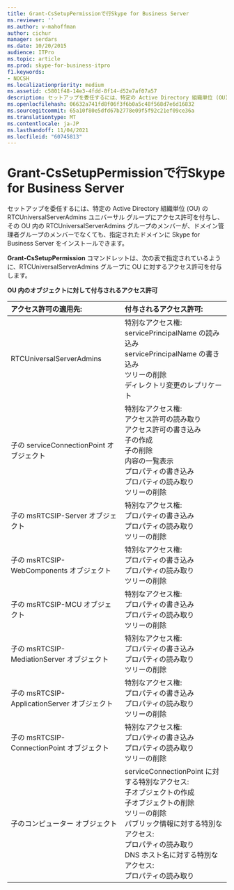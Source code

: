 ```yaml
---
title: Grant-CsSetupPermissionで行Skype for Business Server
ms.reviewer: ''
ms.author: v-mahoffman
author: cichur
manager: serdars
ms.date: 10/20/2015
audience: ITPro
ms.topic: article
ms.prod: skype-for-business-itpro
f1.keywords:
- NOCSH
ms.localizationpriority: medium
ms.assetid: c5801f48-14e3-4fdd-8f14-d52e7af07a57
description: セットアップを委任するには、特定の Active Directory 組織単位 (OU) の RTCUniversalServerAdmins ユニバーサル グループにアクセス許可を付与し、その OU 内の RTCUniversalServerAdmins グループのメンバーが、ドメイン管理者グループのメンバーでなくても、指定されたドメインに Skype for Business Server をインストールできます。
ms.openlocfilehash: 06632a741fd8f06f3f6b0a5c48f568d7e6d16832
ms.sourcegitcommit: 65a10f80e5dfd67b2778e09f5f92c21ef09ce36a
ms.translationtype: MT
ms.contentlocale: ja-JP
ms.lasthandoff: 11/04/2021
ms.locfileid: "60745813"
---
```

# <a name="changes-made-by-grant-cssetuppermission-in-skype-for-business-server"></a>Grant-CsSetupPermissionで行Skype for Business Server
 
セットアップを委任するには、特定の Active Directory 組織単位 (OU) の RTCUniversalServerAdmins ユニバーサル グループにアクセス許可を付与し、その OU 内の RTCUniversalServerAdmins グループのメンバーが、ドメイン管理者グループのメンバーでなくても、指定されたドメインに Skype for Business Server をインストールできます。 
  
**Grant-CsSetupPermission** コマンドレットは、次の表で指定されているように、RTCUniversalServerAdmins グループに OU に対するアクセス許可を付与します。
  
**OU 内のオブジェクトに対して付与されるアクセス許可**

|**アクセス許可の適用先:**|**付与されるアクセス許可:**|
|:-----|:-----|
|RTCUniversalServerAdmins  <br/> | 特別なアクセス権: <br/>  servicePrincipalName の読み込み <br/>  servicePrincipalName の書き込み <br/>  ツリーの削除 <br/>  ディレクトリ変更のレプリケート <br/> |
|子の serviceConnectionPoint オブジェクト  <br/> | 特別なアクセス権: <br/>  アクセス許可の読み取り <br/>  アクセス許可の書き込み <br/>  子の作成 <br/>  子の削除 <br/>  内容の一覧表示 <br/>  プロパティの書き込み <br/>  プロパティの読み取り <br/>  ツリーの削除 <br/> |
|子の msRTCSIP-Server オブジェクト  <br/> | 特別なアクセス権: <br/>  プロパティの書き込み <br/>  プロパティの読み取り <br/>  ツリーの削除 <br/> |
|子の msRTCSIP-WebComponents オブジェクト  <br/> | 特別なアクセス権: <br/>  プロパティの書き込み <br/>  プロパティの読み取り <br/>  ツリーの削除 <br/> |
|子の msRTCSIP-MCU オブジェクト  <br/> | 特別なアクセス権: <br/>  プロパティの書き込み <br/>  プロパティの読み取り <br/>  ツリーの削除 <br/> |
|子の msRTCSIP-MediationServer オブジェクト  <br/> | 特別なアクセス権: <br/>  プロパティの書き込み <br/>  プロパティの読み取り <br/>  ツリーの削除 <br/> |
|子の msRTCSIP-ApplicationServer オブジェクト  <br/> | 特別なアクセス権: <br/>  プロパティの書き込み <br/>  プロパティの読み取り <br/>  ツリーの削除 <br/> |
|子の msRTCSIP-ConnectionPoint オブジェクト  <br/> | 特別なアクセス権: <br/>  プロパティの書き込み <br/>  プロパティの読み取り <br/>  ツリーの削除 <br/> |
|子のコンピューター オブジェクト  <br/> | serviceConnectionPoint に対する特別なアクセス: <br/>  子オブジェクトの作成 <br/>  子オブジェクトの削除 <br/>  ツリーの削除 <br/>  パブリック情報に対する特別なアクセス: <br/>  プロパティの読み取り <br/>  DNS ホスト名に対する特別なアクセス: <br/>  プロパティの読み取り <br/> |
   

